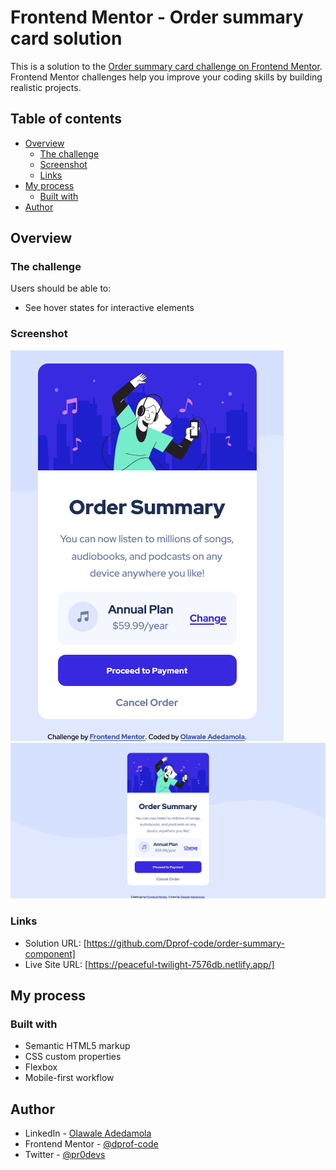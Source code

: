 # Frontend Mentor - Order summary card solution

This is a solution to the [Order summary card challenge on Frontend Mentor](https://www.frontendmentor.io/challenges/order-summary-component-QlPmajDUj). Frontend Mentor challenges help you improve your coding skills by building realistic projects.

## Table of contents

- [Overview](#overview)
  - [The challenge](#the-challenge)
  - [Screenshot](#screenshot)
  - [Links](#links)
- [My process](#my-process)
  - [Built with](#built-with)
- [Author](#author)

## Overview

### The challenge

Users should be able to:

- See hover states for interactive elements

### Screenshot

![](./images/mobile-view.png)
![](./images/desktop-view.png)

### Links

- Solution URL: [https://github.com/Dprof-code/order-summary-component]
- Live Site URL: [https://peaceful-twilight-7576db.netlify.app/]

## My process

### Built with

- Semantic HTML5 markup
- CSS custom properties
- Flexbox
- Mobile-first workflow

## Author

- LinkedIn - [Olawale Adedamola](https://www.linkedin.com/in/olawale-adedamola-b9b1641a2/)
- Frontend Mentor - [@dprof-code](https://www.frontendmentor.io/profile/dprof-code)
- Twitter - [@pr0devs](https://www.twitter.com/pr0devs)
